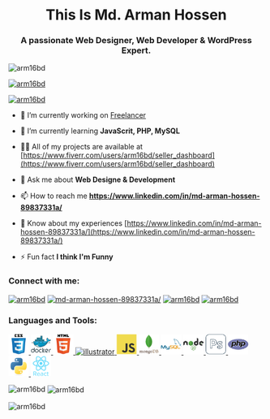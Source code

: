 <h1 align="center">This Is Md. Arman Hossen</h1>
<h3 align="center">A passionate Web Designer, Web Developer & WordPress Expert.</h3>

<p align="left"> <img src="https://komarev.com/ghpvc/?username=arm16bd&label=Profile%20views&color=0e75b6&style=flat" alt="arm16bd" /> </p>

<p align="left"> <a href="https://github.com/ryo-ma/github-profile-trophy"><img src="https://github-profile-trophy.vercel.app/?username=arm16bd" alt="arm16bd" /></a> </p>

<p align="left"> <a href="https://twitter.com/arm16bd" target="blank"><img src="https://img.shields.io/twitter/follow/arm16bd?logo=twitter&style=for-the-badge" alt="arm16bd" /></a> </p>

- 🔭 I’m currently working on [Freelancer](https://www.freelancer.com.bd/dashboard)

- 🌱 I’m currently learning **JavaScrit, PHP, MySQL**

- 👨‍💻 All of my projects are available at [https://www.fiverr.com/users/arm16bd/seller_dashboard](https://www.fiverr.com/users/arm16bd/seller_dashboard)

- 💬 Ask me about **Web Designe & Development**

- 📫 How to reach me **https://www.linkedin.com/in/md-arman-hossen-89837331a/**

- 📄 Know about my experiences [https://www.linkedin.com/in/md-arman-hossen-89837331a/](https://www.linkedin.com/in/md-arman-hossen-89837331a/)

- ⚡ Fun fact **I think I'm Funny**

<h3 align="left">Connect with me:</h3>
<p align="left">
<a href="https://twitter.com/arm16bd" target="blank"><img align="center" src="https://raw.githubusercontent.com/rahuldkjain/github-profile-readme-generator/master/src/images/icons/Social/twitter.svg" alt="arm16bd" height="30" width="40" /></a>
<a href="https://linkedin.com/in/md-arman-hossen-89837331a/" target="blank"><img align="center" src="https://raw.githubusercontent.com/rahuldkjain/github-profile-readme-generator/master/src/images/icons/Social/linked-in-alt.svg" alt="md-arman-hossen-89837331a/" height="30" width="40" /></a>
<a href="https://fb.com/arm16bd" target="blank"><img align="center" src="https://raw.githubusercontent.com/rahuldkjain/github-profile-readme-generator/master/src/images/icons/Social/facebook.svg" alt="arm16bd" height="30" width="40" /></a>
<a href="https://instagram.com/arm16bd" target="blank"><img align="center" src="https://raw.githubusercontent.com/rahuldkjain/github-profile-readme-generator/master/src/images/icons/Social/instagram.svg" alt="arm16bd" height="30" width="40" /></a>
</p>

<h3 align="left">Languages and Tools:</h3>
<p align="left"> <a href="https://www.w3schools.com/css/" target="_blank" rel="noreferrer"> <img src="https://raw.githubusercontent.com/devicons/devicon/master/icons/css3/css3-original-wordmark.svg" alt="css3" width="40" height="40"/> </a> <a href="https://www.docker.com/" target="_blank" rel="noreferrer"> <img src="https://raw.githubusercontent.com/devicons/devicon/master/icons/docker/docker-original-wordmark.svg" alt="docker" width="40" height="40"/> </a> <a href="https://www.w3.org/html/" target="_blank" rel="noreferrer"> <img src="https://raw.githubusercontent.com/devicons/devicon/master/icons/html5/html5-original-wordmark.svg" alt="html5" width="40" height="40"/> </a> <a href="https://www.adobe.com/in/products/illustrator.html" target="_blank" rel="noreferrer"> <img src="https://www.vectorlogo.zone/logos/adobe_illustrator/adobe_illustrator-icon.svg" alt="illustrator" width="40" height="40"/> </a> <a href="https://developer.mozilla.org/en-US/docs/Web/JavaScript" target="_blank" rel="noreferrer"> <img src="https://raw.githubusercontent.com/devicons/devicon/master/icons/javascript/javascript-original.svg" alt="javascript" width="40" height="40"/> </a> <a href="https://www.mongodb.com/" target="_blank" rel="noreferrer"> <img src="https://raw.githubusercontent.com/devicons/devicon/master/icons/mongodb/mongodb-original-wordmark.svg" alt="mongodb" width="40" height="40"/> </a> <a href="https://www.mysql.com/" target="_blank" rel="noreferrer"> <img src="https://raw.githubusercontent.com/devicons/devicon/master/icons/mysql/mysql-original-wordmark.svg" alt="mysql" width="40" height="40"/> </a> <a href="https://nodejs.org" target="_blank" rel="noreferrer"> <img src="https://raw.githubusercontent.com/devicons/devicon/master/icons/nodejs/nodejs-original-wordmark.svg" alt="nodejs" width="40" height="40"/> </a> <a href="https://www.photoshop.com/en" target="_blank" rel="noreferrer"> <img src="https://raw.githubusercontent.com/devicons/devicon/master/icons/photoshop/photoshop-line.svg" alt="photoshop" width="40" height="40"/> </a> <a href="https://www.php.net" target="_blank" rel="noreferrer"> <img src="https://raw.githubusercontent.com/devicons/devicon/master/icons/php/php-original.svg" alt="php" width="40" height="40"/> </a> <a href="https://www.python.org" target="_blank" rel="noreferrer"> <img src="https://raw.githubusercontent.com/devicons/devicon/master/icons/python/python-original.svg" alt="python" width="40" height="40"/> </a> <a href="https://reactjs.org/" target="_blank" rel="noreferrer"> <img src="https://raw.githubusercontent.com/devicons/devicon/master/icons/react/react-original-wordmark.svg" alt="react" width="40" height="40"/> </a> </p>

<p><img align="left" src="https://github-readme-stats.vercel.app/api/top-langs?username=arm16bd&show_icons=true&locale=en&layout=compact" alt="arm16bd" /></p>

<p>&nbsp;<img align="center" src="https://github-readme-stats.vercel.app/api?username=arm16bd&show_icons=true&locale=en" alt="arm16bd" /></p>

<p><img align="center" src="https://github-readme-streak-stats.herokuapp.com/?user=arm16bd&" alt="arm16bd" /></p>
